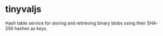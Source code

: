 # tinyvaljs
Hash table service for storing and retrieving binary blobs using their SHA-256 hashes as keys.

